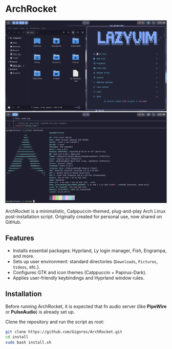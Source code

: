 # ArchRocket

![Nemo file manager and LazyVim](Screenshots/1.png)
![Fish shell](Screenshots/2.png)

ArchRocket is a minimalistic, Catppuccin-themed, plug-and-play Arch Linux post-installation script.
Originally created for personal use, now shared on GitHub.

## Features

- Installs essential packages: Hyprland, Ly login manager, Fish, Engrampa, and more.
- Sets up user environment: standard directories (`Downloads`, `Pictures`, `Videos`, etc.).
- Configures GTK and icon themes (Catppuccin + Papirus-Dark).
- Applies user-friendly keybindings and Hyprland window rules.

## Installation

Before running ArchRocket, it is expected that fn audio server (like **PipeWire** or **PulseAudio**) is already set up.

Clone the repository and run the script as root:

```bash
git clone https://github.com/Gigores/ArchRocket.git
cd install
sudo bash install.sh
```
